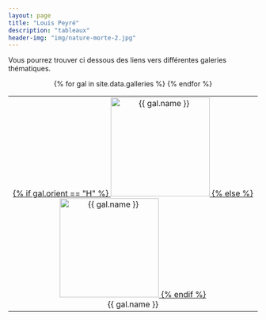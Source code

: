```yaml
---
layout: page
title: "Louis Peyré"
description: "tableaux"
header-img: "img/nature-morte-2.jpg"
---
```


Vous pourrez trouver ci dessous des liens vers différentes galeries thématiques.

<div align="center">

<table>

<tr>
{% for gal in site.data.galleries %}
	<td align="center">
  	<a href="{{ site.baseurl }}/{{ gal.page }}/">
  		{% if gal.orient == "H" %}
			<img src="imgs/{{ gal.img }}.jpg" width="200" style="border-color:white" style="padding:10px" alt="{{ gal.name }}"/>
		{% else %}
			<img src="imgs/{{ gal.img }}.jpg" height="200" style="border-color:white" style="padding:10px" alt="{{ gal.name }}"/>
		{% endif %}
	</a>
	<br/>
	{{ gal.name }}
	</td>
{% endfor %}
</tr>


</table>

</div>
